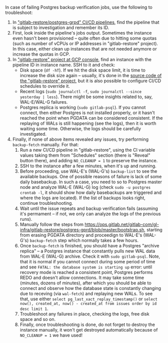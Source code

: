In case of failing Postgres backup verification jobs, use the following to troubleshoot:

1. In ["gitlab-restore/postgres-grpd" CI/CD pipelines](https://ops.gitlab.net/gitlab-com/gl-infra/gitlab-restore/postgres-gprd/pipelines), find the pipeline that is subject to investigation and remember its ID.
1. First, look inside the pipeline's jobs output. Sometimes the instance even hasn't been provisioned – quite often due to hitting some quotas (such as number of vCPUs or IP addresses in "gitlab-restore" project). In this case, either clean up instances that are not needed anymore or increase the quotas in GCP.
1. In ["gitlab-restore" project at GCP console](https://console.cloud.google.com/compute/instances?project=gitlab-restore), find an instance with the pipeline ID in instance name. SSH to it and check:
    - Disk space (`df -hT`). If we hit the disk space limit, it is time to increase the disk size again – usually, it's done in the [source code of the "gitlab-restore" project](https://ops.gitlab.net/gitlab-com/gl-infra/gitlab-restore/postgres-gprd), but it is also possible to configure CI/CD schedules to override it.
    - Recent logs (`sudo journalctl -f`, `sudo journalctl --since yesterday | less`). There might be some insights related to, say, WAL-E/WAL-G failures.
    - Postgres replica is working (`sudo gitlab-psql`). If you cannot connect, then either Postgres is not installed properly, or it hasn't reached the point when PGDATA can be considered consistent. If the replaying of WALs is still happening (see the logs), then it is worth waiting some time. Otherwise, the logs should be carefully investigated.
1. Finally, if none of above items revealed any issues, try performing `backup-fetch` manually. For that:
    1. Run a new CI/CD pipeline in "gitlab-restore", using the CI variable values taking them from "Schedules" section (there is "Reveal" button there), and adding `NO_CLEANUP = 1` to preserve the instance.
    1. SSH to the instance after a few minutes, when it's up and running.
    1. Before proceeding, use WAL-E's (WAL-G's) `backup-list` to see the available backups. One of possible reasons of failure is lack of some daily basebackup. In such a case, you need to so to Postgres master node and analyze WAL-E (WAL-G) log (check `sudo -u postgres crontab -l`, it should show how daily basebackups are triggered and where the logs are located). If the list of backups looks right, continue troubleshooting.
    1. Wait until the issue repeats and backup verification fails (assuming it's permament – if not, we only can analyze the logs of the previous runs).
    1. Manually follow the steps from https://ops.gitlab.net/gitlab-com/gl-infra/gitlab-restore/postgres-gprd/blob/master/bootstrap.sh, starting from erasing PGDATA directory and proceedign to WAL-E's (WAL-G's) `backup-fetch` step which normally takes a few hours.
    1. Once `backup-fetch` is finished, you should have a Postgres "archive replica" – a Postgres instance that constantly pulls new WAL data from WAL-E (WAL-G) archive. Check it with `sudo gitlab-psql`. Note, that it is normal if you cannot connect during some period of time and see `FATAL: the database system is starting up` error: until recovery mode is reached a consistent point, Postgres performs REDO and doesn't allow connections. It may take some time (minutes, dozens of minutes), after which you should be able to connect and observe how the database state is constantly changing due to receving (via `wal-fetch`) and replaying new WALs. To see that, use either `select pg_last_xact_replay_timestamp()` or `select now(), created_at, now() - created_at from issues order by id desc limit 1`.
    1. Troubleshoot any failures in place, checking the logs, free disk space and so on.
    1. Finally, once troubleshooting is done, do not forget to destroy the instance manually, it won't get destroyed automatically because of `NO_CLEANUP = 1` we have used!